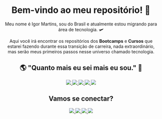 <h1 align = "center"> Bem-vindo ao meu repositório! 🖖 </h1>

<p align = "center"> Meu nome é Igor Martins, sou do Brasil  e atualmente estou migrando para área de tecnologia. 🛩 </p>

<p align = "center"> Aqui você irá encontrar os repositórios dos <strong>Bootcamps</strong> e <strong>Cursos</strong> que estarei fazendo durante essa transição de carreira, nada extraordinário, mas serão meus primeiros passos nesse universo chamado tecnologia. </p>

<h2 align = "center"> 🌎 "Quanto mais eu sei mais eu sou." 🧠 </h2>

<p align = "center">

<a href="">
<img src="https://img.shields.io/badge/-HTML5-E34F22?style=flat&logo=html5&logoColor=white">
</a>

<a href="">
<img src="https://img.shields.io/badge/-CSS3-1572B6?style=flat&logo=css3&logoColor=white">
</a>

<a href="">
<img src="https://img.shields.io/badge/-JavaScript-F7DF1E?style=flat&logo=javascript&logoColor=black">
</a>

<a href="">
<img src="https://img.shields.io/badge/-MySQL-4479A1?style=flat&logo=mysql&logoColor=white">
</a>

<a href="">
<img src="https://img.shields.io/badge/-NodeJS-339933?style=flat&logo=node.js&logoColor=white">
</a>

</p>

<h2 align = "center"> Vamos se conectar? </h2>

<p align = "center">

<a href="https://www.linkedin.com/in/igor-martins-%F0%9F%9B%A9-3997901b2/" target="_blank">
<img src="https://img.shields.io/badge/-Igor_Martins-blue?style=flat&logo=Linkedin&logoColor=white">
</a>
<a href="mailto:igormaceio.al@gmail.com" target="_blank">
<img src="https://img.shields.io/badge/-igormaceio.al@gmail.com-c14438?style=flat&logo=Gmail&logoColor=white">
</a>
<a href="https://api.whatsapp.com/send?phone=5582987339922&text=Ol%C3%A1!%20Como%20posso%20ajud%C3%A1-lo?" target="_blank">
<img src="https://img.shields.io/badge/-WhatsApp-25D366?style=flat&logo=whatsapp&logoColor=white">
</a>
<a href="https://app.rocketseat.com.br/me/jose-igor-macedo-martins-1584756217" target="_blank">
<img src="https://img.shields.io/badge/🚀-Rocketseat-%237159c1?style=flat&logo=&logoColor=white">
</a>

</p>
